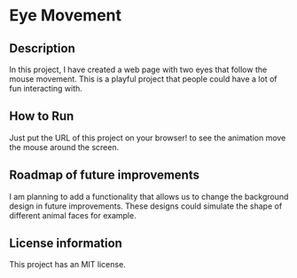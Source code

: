 # Eye Movement
## Description
In this project, I have created a web page with two eyes that follow the mouse movement. This is a playful project that people could have a lot of fun interacting with.

## How to Run
Just put the URL of this project on your browser! to see the animation move the mouse around the screen.

## Roadmap of future improvements
I am planning to add a functionality that allows us to change the background design in future improvements. These designs could simulate the shape of different animal faces for example.

## License information
This project has an MIT license.

